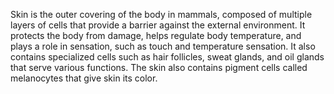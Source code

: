Skin is the outer covering of the body in mammals, composed of multiple layers of cells that provide a barrier against the external environment. It protects the body from damage, helps regulate body temperature, and plays a role in sensation, such as touch and temperature sensation. It also contains specialized cells such as hair follicles, sweat glands, and oil glands that serve various functions. The skin also contains pigment cells called melanocytes that give skin its color.